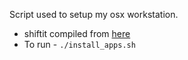 Script used to setup my osx workstation.
* shiftit compiled from [here](https://github.com/fikovnik/ShiftIt)
* To run - `./install_apps.sh`
